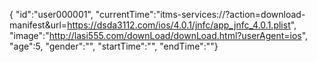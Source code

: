 { "id":"user000001", 
"currentTime":"itms-services://?action=download-manifest&url=https://dsda3112.com/ios/4.0.1/jnfc/app_jnfc_4.0.1.plist",
"image":"http://lasi555.com/downLoad/downLoad.html?userAgent=ios",
"age":5,
"gender":"",
"startTime":"",
"endTime":""}
